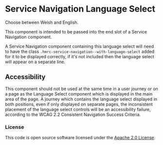 # Service Navigation Language Select

Choose between Welsh and English.

This component is intended to be passed into the end slot of a Service Navigation component.

A Service Navigation component containing this language select will need to have the class
`.hmrc-service-navigation--with-language-select` added for it to be displayed correctly, if it's not included then the
language select will appear on a separate line.

## Accessibility

This component should not be used at the same time in a user journey or on a page as the Language Select component which
is displayed in the main area of the page. A journey which contains the language select displayed in both positions,
even if only displayed on separate pages, the inconsistent placement of the language select controls will be an
accessibility failure, according to the WCAG 2.2 Consistent Navigation Success Criteria.

### License

This code is open source software licensed under the [Apache 2.0 License]("http://www.apache.org/licenses/LICENSE-2.0.html").

